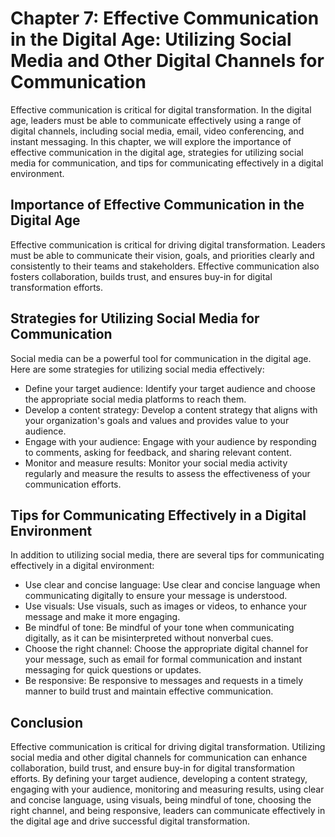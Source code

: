 Chapter 7: Effective Communication in the Digital Age: Utilizing Social Media and Other Digital Channels for Communication
==========================================================================================================================

Effective communication is critical for digital transformation. In the digital age, leaders must be able to communicate effectively using a range of digital channels, including social media, email, video conferencing, and instant messaging. In this chapter, we will explore the importance of effective communication in the digital age, strategies for utilizing social media for communication, and tips for communicating effectively in a digital environment.

Importance of Effective Communication in the Digital Age
--------------------------------------------------------

Effective communication is critical for driving digital transformation. Leaders must be able to communicate their vision, goals, and priorities clearly and consistently to their teams and stakeholders. Effective communication also fosters collaboration, builds trust, and ensures buy-in for digital transformation efforts.

Strategies for Utilizing Social Media for Communication
-------------------------------------------------------

Social media can be a powerful tool for communication in the digital age. Here are some strategies for utilizing social media effectively:

* Define your target audience: Identify your target audience and choose the appropriate social media platforms to reach them.
* Develop a content strategy: Develop a content strategy that aligns with your organization's goals and values and provides value to your audience.
* Engage with your audience: Engage with your audience by responding to comments, asking for feedback, and sharing relevant content.
* Monitor and measure results: Monitor your social media activity regularly and measure the results to assess the effectiveness of your communication efforts.

Tips for Communicating Effectively in a Digital Environment
-----------------------------------------------------------

In addition to utilizing social media, there are several tips for communicating effectively in a digital environment:

* Use clear and concise language: Use clear and concise language when communicating digitally to ensure your message is understood.
* Use visuals: Use visuals, such as images or videos, to enhance your message and make it more engaging.
* Be mindful of tone: Be mindful of your tone when communicating digitally, as it can be misinterpreted without nonverbal cues.
* Choose the right channel: Choose the appropriate digital channel for your message, such as email for formal communication and instant messaging for quick questions or updates.
* Be responsive: Be responsive to messages and requests in a timely manner to build trust and maintain effective communication.

Conclusion
----------

Effective communication is critical for driving digital transformation. Utilizing social media and other digital channels for communication can enhance collaboration, build trust, and ensure buy-in for digital transformation efforts. By defining your target audience, developing a content strategy, engaging with your audience, monitoring and measuring results, using clear and concise language, using visuals, being mindful of tone, choosing the right channel, and being responsive, leaders can communicate effectively in the digital age and drive successful digital transformation.
